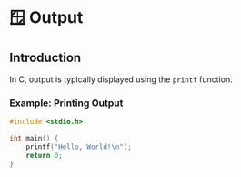 # 🪟 Output

## Introduction

In C, output is typically displayed using the `printf` function.

### Example: Printing Output

```c
#include <stdio.h>

int main() {
    printf("Hello, World!\n");
    return 0;
}
```

